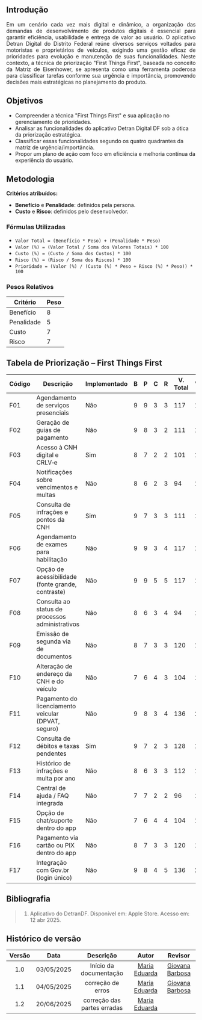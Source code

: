## Introdução
<p align="justify">
Em um cenário cada vez mais digital e dinâmico, a organização das demandas de desenvolvimento de produtos digitais é essencial para garantir eficiência, usabilidade e entrega de valor ao usuário. O aplicativo Detran Digital do Distrito Federal reúne diversos serviços voltados para motoristas e proprietários de veículos, exigindo uma gestão eficaz de prioridades para evolução e manutenção de suas funcionalidades. Neste contexto, a técnica de priorização "First Things First", baseada no conceito da Matriz de Eisenhower, se apresenta como uma ferramenta poderosa para classificar tarefas conforme sua urgência e importância, promovendo decisões mais estratégicas no planejamento do produto.
</p>

## Objetivos
<p align="justify">

- Compreender a técnica "First Things First" e sua aplicação no gerenciamento de prioridades.
- Analisar as funcionalidades do aplicativo Detran Digital DF sob a ótica da priorização estratégica.
- Classificar essas funcionalidades segundo os quatro quadrantes da matriz de urgência/importância.
- Propor um plano de ação com foco em eficiência e melhoria contínua da experiência do usuário.

</p>

## Metodologia

**Critérios atribuídos:**

- **Benefício** e **Penalidade**: definidos pela persona.
- **Custo** e **Risco**: definidos pelo desenvolvedor.

### Fórmulas Utilizadas

- `Valor Total = (Benefício * Peso) + (Penalidade * Peso)`
- `Valor (%) = (Valor Total / Soma dos Valores Totais) * 100`
- `Custo (%) = (Custo / Soma dos Custos) * 100`
- `Risco (%) = (Risco / Soma dos Riscos) * 100`
- `Prioridade = (Valor (%) / (Custo (%) * Peso + Risco (%) * Peso)) * 100`

### Pesos Relativos

| Critério    | Peso |
|-------------|------|
| Benefício   | 8    |
| Penalidade  | 5    |
| Custo       | 7    |
| Risco       | 7    |

## Tabela de Priorização – First Things First 

| Código | Descrição                                                | Implementado | B | P | C | R | V. Total | V. (%) | C. (%) | R. (%) | Prioridade |
|--------|-----------------------------------------------------------|--------------|---|---|---|---|----------|--------|--------|--------|------------|
| F01    | Agendamento de serviços presenciais                      | Não          | 9 | 9 | 3 | 3 | 117      | 18,0%  | 10,3%  | 9,4%   | 41,26      |
| F02    | Geração de guias de pagamento                            | Não          | 9 | 8 | 3 | 2 | 111      | 17,0%  | 10,3%  | 6,3%   | 47,45      |
| F03    | Acesso à CNH digital e CRLV‑e                            | Sim          | 8 | 7 | 2 | 2 | 101      | 15,5%  | 6,9%   | 6,3%   | 49,77      |
| F04    | Notificações sobre vencimentos e multas                  | Não          | 8 | 6 | 2 | 3 | 94       | 14,4%  | 6,9%   | 9,4%   | 37,15      |
| F05    | Consulta de infrações e pontos da CNH                    | Sim          | 9 | 7 | 3 | 3 | 111      | 17,0%  | 10,3%  | 9,4%   | 39,70      |
| F06    | Agendamento de exames para habilitação                   | Não          | 9 | 9 | 3 | 4 | 117      | 18,0%  | 10,3%  | 12,5%  | 34,76      |
| F07    | Opção de acessibilidade (fonte grande, contraste)        | Não          | 9 | 9 | 5 | 5 | 117      | 18,0%  | 17,2%  | 15,6%  | 27,31      |
| F08    | Consulta ao status de processos administrativos          | Não          | 8 | 6 | 3 | 4 | 94       | 14,4%  | 10,3%  | 12,5%  | 33,51      |
| F09    | Emissão de segunda via de documentos                     | Não          | 8 | 7 | 3 | 3 | 120      | 17,8%  | 10,3%  | 9,4%   | 41,10      |
| F10    | Alteração de endereço da CNH e do veículo                | Não          | 7 | 6 | 4 | 3 | 104      | 15,4%  | 13,8%  | 9,4%   | 34,12      |
| F11    | Pagamento do licenciamento veicular (DPVAT, seguro)      | Não          | 9 | 8 | 3 | 4 | 136      | 20,2%  | 10,3%  | 12,5%  | 45,12      |
| F12    | Consulta de débitos e taxas pendentes                    | Sim          | 9 | 7 | 2 | 3 | 128      | 19,0%  | 6,9%   | 9,4%   | 48,53      |
| F13    | Histórico de infrações e multa por ano                   | Não          | 8 | 6 | 3 | 3 | 112      | 16,6%  | 10,3%  | 9,4%   | 36,20      |
| F14    | Central de ajuda / FAQ integrada                         | Não          | 7 | 7 | 2 | 2 | 96       | 14,2%  | 6,9%   | 6,3%   | 53,45      |
| F15    | Opção de chat/suporte dentro do app                      | Não          | 7 | 6 | 4 | 4 | 104      | 15,4%  | 13,8%  | 12,5%  | 30,68      |
| F16    | Pagamento via cartão ou PIX dentro do app                | Não          | 8 | 7 | 3 | 3 | 120      | 17,8%  | 10,3%  | 9,4%   | 44,55      |
| F17    | Integração com Gov.br (login único)                      | Não          | 9 | 8 | 4 | 5 | 136      | 20,2%  | 13,8%  | 15,6%  | 42,65      |



## Bibliografia

> 1. Aplicativo do DetranDF. Disponível em: Apple Store. Acesso em: 12 abr 2025.

## Histórico de versão

| Versão |    Data    |       Descrição        |                     Autor                      |                  Revisor                   |
| :----: | :--------: | :--------------------: | :--------------------------------------------: | :----------------------------------------: |
|  1.0   | 03/05/2025 | Início da documentação | [Maria Eduarda](https://github.com/maaduh)     |  [Giovana Barbosa ](https://github.com/gio221) |
|  1.1   | 04/05/2025 | correção de erros | [Maria Eduarda](https://github.com/maaduh)     |       [Giovana Barbosa ](https://github.com/gio221) | 
|  1.2   | 20/06/2025 | correção das partes erradas | [Maria Eduarda](https://github.com/maaduh)     |        | 